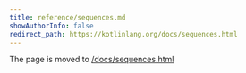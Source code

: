 ```yaml
---
title: reference/sequences.md
showAuthorInfo: false
redirect_path: https://kotlinlang.org/docs/sequences.html
---
```


The page is moved to [/docs/sequences.html](/docs/sequences.html)
